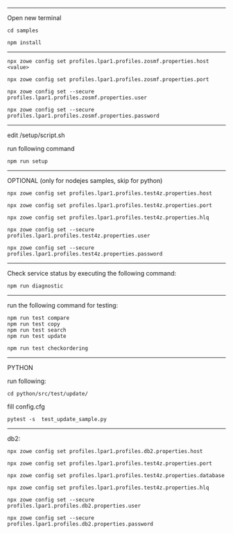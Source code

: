 *****
Open new terminal 

`cd samples`

`npm install`
*****

`npx zowe config set profiles.lpar1.profiles.zosmf.properties.host <value>`

`npx zowe config set profiles.lpar1.profiles.zosmf.properties.port`

`npx zowe config set --secure profiles.lpar1.profiles.zosmf.properties.user`
 
`npx zowe config set --secure profiles.lpar1.profiles.zosmf.properties.password`
***
edit /setup/script.sh

run following command

`npm run setup`
***
OPTIONAL (only for nodejes samples, skip for python)

`npx zowe config set profiles.lpar1.profiles.test4z.properties.host`

`npx zowe config set profiles.lpar1.profiles.test4z.properties.port`

`npx zowe config set profiles.lpar1.profiles.test4z.properties.hlq`

`npx zowe config set --secure profiles.lpar1.profiles.test4z.properties.user`

`npx zowe config set --secure profiles.lpar1.profiles.test4z.properties.password`
***
Check service status by executing the following command:

`npm run diagnostic`

***
run the following command for testing:

    npm run test compare
    npm run test copy
    npm run test search
    npm run test update
    
    npm run test checkordering    
***
PYTHON

run following: 

    cd python/src/test/update/ 

fill config.cfg

    pytest -s  test_update_sample.py 
------------



db2:

`npx zowe config set profiles.lpar1.profiles.db2.properties.host`

`npx zowe config set profiles.lpar1.profiles.test4z.properties.port`

`npx zowe config set profiles.lpar1.profiles.test4z.properties.database`

`npx zowe config set profiles.lpar1.profiles.test4z.properties.hlq`



`npx zowe config set --secure profiles.lpar1.profiles.db2.properties.user`

`npx zowe config set --secure profiles.lpar1.profiles.db2.properties.password`
